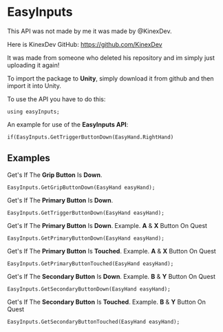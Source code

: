 # EasyInputs
This API was not made by me it was made by @KinexDev.


Here is KinexDev GitHub: https://github.com/KinexDev


It was made from someone who deleted his repository and im simply just uploading it again!


To import the package to **Unity**, simply download it from github and then import it into Unity.


To use the API you have to do this:

    using easyInputs;

An example for use of the **EasyInputs API**:

    if(EasyInputs.GetTriggerButtonDown(EasyHand.RightHand)


## Examples


Get's If The **Grip Button** Is **Down**.

    EasyInputs.GetGripButtonDown(EasyHand easyHand);
Get's If The **Primary Button** Is **Down**.

    EasyInputs.GetTriggerButtonDown(EasyHand easyHand);
Get's If The **Primary Button** Is **Down**. Example. **A** & **X** Button On Quest

    EasyInputs.GetPrimaryButtonDown(EasyHand easyHand);
Get's If The **Primary Button** Is **Touched**. Example. **A** & **X** Button On Quest

    EasyInputs.GetPrimaryButtonTouched(EasyHand easyHand);
Get's If The **Secondary Button** Is **Down**. Example. **B** & **Y** Button On Quest

    EasyInputs.GetSecondaryButtonDown(EasyHand easyHand);
Get's If The **Secondary Button** Is **Touched**. Example. **B** & **Y** Button On Quest

    EasyInputs.GetSecondaryButtonTouched(EasyHand easyHand);
